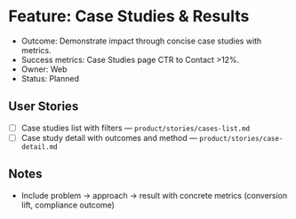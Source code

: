 # Feature: Case Studies & Results

- Outcome: Demonstrate impact through concise case studies with metrics.
- Success metrics: Case Studies page CTR to Contact >12%.
- Owner: Web
- Status: Planned

## User Stories

- [ ] Case studies list with filters — `product/stories/cases-list.md`
- [ ] Case study detail with outcomes and method — `product/stories/case-detail.md`

## Notes

- Include problem → approach → result with concrete metrics (conversion lift, compliance outcome)
